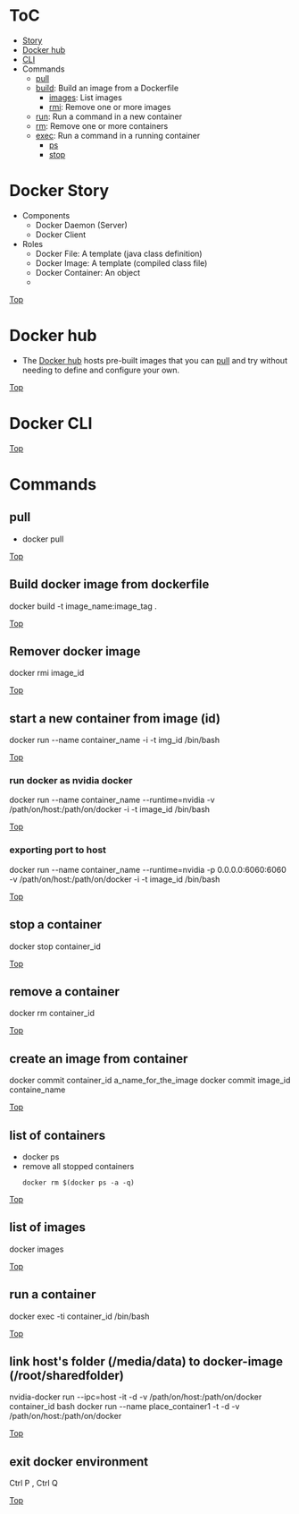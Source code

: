 # ToC <a name='Top'></a>
- [Story](#story)
- [Docker hub](#hub)
- [CLI](#cli)
- Commands
  - [pull](#pull)
  - [build](#build): Build an image from a Dockerfile
    - [images](#images): List images
    - [rmi](#rmi): Remove one or more images
  - [run](#run): Run a command in a new container
  - [rm](#rm): Remove one or more containers
  - [exec](#exec): Run a command in a running container
    - [ps](#ps)
    - [stop](#stop)
  
# Docker Story <a name='story'></a>
  - Components
    - Docker Daemon (Server)
    - Docker Client
  - Roles
    - Docker File: A template (java class definition)
    - Docker Image: A template (compiled class file)
    - Docker Container: An object 
    - 
[Top](#top)
# Docker hub <a name='hub'></a>
  - The [Docker hub](https://hub.docker.com/search?q=&type=image) hosts pre-built images that you can [pull](#pull) and try without needing to define and configure your own.

[Top](#top)
# Docker CLI <a name='cli'></a>

[Top](#top)
# Commands
## pull <a name='pull'></a>
- docker pull

[Top](#top)
## Build docker image from dockerfile <a name='build'></a>
docker build -t image_name:image_tag .

[Top](#top)
## Remover docker image <a name='rmi'></a>
docker rmi image_id

[Top](#top)
## start a new container from image (id) <a name='run'></a>
docker run --name container_name -i -t img_id /bin/bash

[Top](#top)
### run docker as nvidia docker
docker run --name container_name --runtime=nvidia -v /path/on/host:/path/on/docker -i -t image_id /bin/bash

[Top](#top)
### exporting port to host
docker run --name container_name --runtime=nvidia -p 0.0.0.0:6060:6060 -v /path/on/host:/path/on/docker -i -t image_id /bin/bash

[Top](#top)
## stop a container <a name='stop'></a>
docker stop container_id

[Top](#top)
## remove a container <a name='rm'></a>
docker rm container_id

[Top](#top)
## create an image from container
docker commit container_id a_name_for_the_image
docker commit image_id containe_name

[Top](#top)
## list of containers <a name='ps'></a>
- docker ps
- remove all stopped containers
  ```shell
  docker rm $(docker ps -a -q)
  ```

[Top](#top)
## list of images <a name='images'></a>
docker images

[Top](#top)
## run a container <a name='exec'></a>
docker exec -ti container_id /bin/bash

[Top](#top)
## link host's folder (/media/data) to docker-image (/root/sharedfolder)
nvidia-docker run --ipc=host -it -d -v /path/on/host:/path/on/docker container_id bash
docker run --name place_container1 -t -d -v /path/on/host:/path/on/docker

[Top](#top)
## exit docker environment
Ctrl P , Ctrl Q

[Top](#top)
